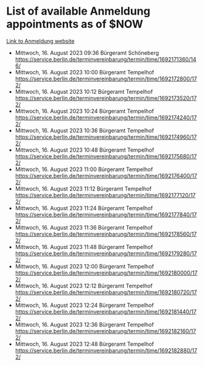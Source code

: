 # List of available Anmeldung appointments as of $NOW
[Link to Anmeldung website](https://service.berlin.de/terminvereinbarung/termin/tag.php?termin=1&anliegen[]=120686&dienstleisterlist=122210,122217,327316,122219,327312,122227,327314,122231,327346,122243,327348,122254,122252,329742,122260,329745,122262,329748,122271,327278,122273,327274,122277,327276,330436,122280,327294,122282,327290,122284,327292,122291,327270,122285,327266,122286,327264,122296,327268,150230,329760,122297,327286,122294,327284,122312,329763,122314,329775,122304,327330,122311,327334,122309,327332,317869,122281,327352,122279,329772,122283,122276,327324,122274,327326,122267,329766,122246,327318,122251,327320,122257,327322,122208,327298,122226,327300&herkunft=http%3A%2F%2Fservice.berlin.de%2Fdienstleistung%2F120686%2F)
- Mittwoch, 16. August 2023 09:36 Bürgeramt Schöneberg https://service.berlin.de/terminvereinbarung/termin/time/1692171360/146/
- Mittwoch, 16. August 2023 10:00 Bürgeramt Tempelhof https://service.berlin.de/terminvereinbarung/termin/time/1692172800/172/
- Mittwoch, 16. August 2023 10:12 Bürgeramt Tempelhof https://service.berlin.de/terminvereinbarung/termin/time/1692173520/172/
- Mittwoch, 16. August 2023 10:24 Bürgeramt Tempelhof https://service.berlin.de/terminvereinbarung/termin/time/1692174240/172/
- Mittwoch, 16. August 2023 10:36 Bürgeramt Tempelhof https://service.berlin.de/terminvereinbarung/termin/time/1692174960/172/
- Mittwoch, 16. August 2023 10:48 Bürgeramt Tempelhof https://service.berlin.de/terminvereinbarung/termin/time/1692175680/172/
- Mittwoch, 16. August 2023 11:00 Bürgeramt Tempelhof https://service.berlin.de/terminvereinbarung/termin/time/1692176400/172/
- Mittwoch, 16. August 2023 11:12 Bürgeramt Tempelhof https://service.berlin.de/terminvereinbarung/termin/time/1692177120/172/
- Mittwoch, 16. August 2023 11:24 Bürgeramt Tempelhof https://service.berlin.de/terminvereinbarung/termin/time/1692177840/172/
- Mittwoch, 16. August 2023 11:36 Bürgeramt Tempelhof https://service.berlin.de/terminvereinbarung/termin/time/1692178560/172/
- Mittwoch, 16. August 2023 11:48 Bürgeramt Tempelhof https://service.berlin.de/terminvereinbarung/termin/time/1692179280/172/
- Mittwoch, 16. August 2023 12:00 Bürgeramt Tempelhof https://service.berlin.de/terminvereinbarung/termin/time/1692180000/172/
- Mittwoch, 16. August 2023 12:12 Bürgeramt Tempelhof https://service.berlin.de/terminvereinbarung/termin/time/1692180720/172/
- Mittwoch, 16. August 2023 12:24 Bürgeramt Tempelhof https://service.berlin.de/terminvereinbarung/termin/time/1692181440/172/
- Mittwoch, 16. August 2023 12:36 Bürgeramt Tempelhof https://service.berlin.de/terminvereinbarung/termin/time/1692182160/172/
- Mittwoch, 16. August 2023 12:48 Bürgeramt Tempelhof https://service.berlin.de/terminvereinbarung/termin/time/1692182880/172/
